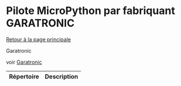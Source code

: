 # Pilote MicroPython par fabriquant GARATRONIC
[Retour à la page principale](../../readme.md)

Garatronic

voir
[Garatronic](https://garatronic.fr/)
<table>
<thead>
  <th>Répertoire</th><th>Description</th>
</thead>
<tbody>
</tbody>
</table>
